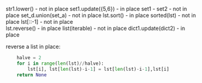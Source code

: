 str1.lower() - not in place
set1.update({5,6})  - in place
set1 - set2 - not in place
set_d.union(set_a) - not in place
lst.sort() - in place
sorted(lst)  - not in place
lst[::-1] - not in place       
lst.reverse()  - in place
list(iterable)  - not in place
dict1.update(dict2) - in place

reverse a list in place:
```python
    halve = 2 
    for i in range(len(lst)//halve):
        lst[i], lst[len(lst)-i-1] = lst[len(lst)-i-1],lst[i]
    return None
```

